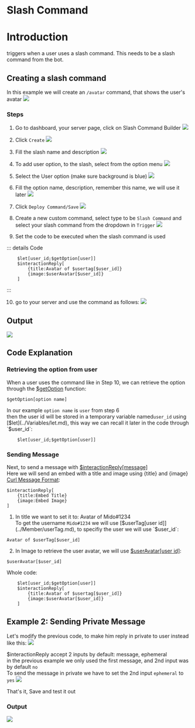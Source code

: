 # Slash Command

# Introduction
triggers when a user uses a slash command. This needs to be a slash command from the bot.

## Creating a slash command
In this example we will create an `/avatar` command, that shows the user's avatar
![](https://i.imgur.com/MtHPQWd.png)

### Steps
1. Go to dashboard, your server page, click on Slash Command Builder
![](https://i.imgur.com/L2dnA5D.png)

2. Click `Create`
![](https://i.imgur.com/GlwHeER.png)

3. Fill the slash name and description
![](https://i.imgur.com/LL52VH2.png)

4. To add user option, to the slash, select from the option menu
![](https://i.imgur.com/q2BEFHo.png)

5. Select the User option (make sure background is blue)
![](https://i.imgur.com/O2W1v6N.png)

6. Fill the option name, description, remember this name, we will use it later
![](https://i.imgur.com/XHGMvnM.png)

7. Click `Deploy Command/Save`
![](https://i.imgur.com/PwJ8kLv.png)

8. Create a new custom command, select type to be `Slash Command` and select your slash command from the dropdown in `Trigger` 
![](https://i.imgur.com/YF6EfSY.png)

9. Set the code to be executed when the slash command is used

::: details Code
```
    $let[user_id;$getOption[user]]
    $interactionReply[
        {title:Avatar of $usertag[$user_id]}
        {image:$userAvatar[$user_id]}
    ]
```
:::

10. go to your server and use the command as follows:
![](https://i.imgur.com/XZTeNVO.png)


## Output 
![](https://i.imgur.com/MtHPQWd.png)


## Code Explanation
### Retrieving the option from user
When a user uses the command like in Step 10, we can retrieve the option through the [$getOption](../Interaction/getOption.md) function:
```
$getOption[option name]
```
In our example `option name` is `user` from step 6\
then the user id will be stored in a temporary variable named`user_id` using [$let](../Variables/let.md), this way we can recall it later in the code through `$user_id`:
```
    $let[user_id;$getOption[user]]
```

### Sending Message
Next, to send a message with [$interactionReply[message]](../Interaction/interactionReply.md)\
Here we will send an embed with a title and image using {title} and {image} [Curl Message Format](../CodeReferences/ref.message_curl_format.md):
```
$interactionReply[
    {title:Embed Title}
    {image:Embed Image}
]
```

1. In title we want to set it to: Avatar of Mido#1234\
To get the username `Mido#1234` we will use [$userTag[user id]](../Member/userTag.md), to specifiy the user we will use `$user_id`:
```
Avatar of $userTag[$user_id]
```

2. In Image to retrieve the user avatar, we will use [$userAvatar[user id]](../Member/userAvatar.md):
```
$userAvatar[$user_id]
```

Whole code:
```
    $let[user_id;$getOption[user]]
    $interactionReply[
        {title:Avatar of $usertag[$user_id]}
        {image:$userAvatar[$user_id]}
    ]
```


## Example 2: Sending Private Message
Let's modify the previous code, to make him reply in private to user instead like this:
![](https://i.imgur.com/SsFJHfv.png)

$interactionReply accept 2 inputs by default: message, ephemeral\
in the previous example we only used the first message, and 2nd input was by default `no`\
To send the message in private we have to set the 2nd input `ephemeral` to `yes`
![](https://i.imgur.com/I2ZuKB5.png)

That's it, Save and test it out

### Output
![](https://i.imgur.com/SsFJHfv.png)
